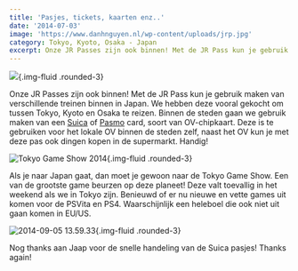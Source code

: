 ```yaml
---
title: 'Pasjes, tickets, kaarten enz..'
date: '2014-07-03'
image: 'https://www.danhnguyen.nl/wp-content/uploads/jrp.jpg'
category: Tokyo, Kyoto, Osaka - Japan
excerpt: Onze JR Passes zijn ook binnen! Met de JR Pass kun je gebruik maken van verschillende treinen binnen in Japan. We hebben deze vooral...
---
```


![](https://www.danhnguyen.nl/wp-content/uploads/10492106_776790895715224_3790367357014293084_n.jpg){.img-fluid .rounded-3}

Onze JR Passes zijn ook binnen! Met de JR Pass kun je gebruik maken van verschillende treinen binnen in Japan. We hebben deze vooral gekocht om tussen Tokyo, Kyoto en Osaka te reizen. Binnen de steden gaan we gebruik maken van een [Suica](http://www.jreast.co.jp/e/pass/suica.html) of [Pasmo](http://www.pasmo.co.jp/en/) card, soort van OV-chipkaart. Deze is te gebruiken voor het lokale OV binnen de steden zelf, naast het OV kun je met deze pas ook dingen kopen in de supermarkt. Handig!

![Tokyo Game Show 2014](https://www.danhnguyen.nl/wp-content/uploads/10550812_777020715692242_8695461309181285231_n.jpg){.img-fluid .rounded-3}

Als je naar Japan gaat, dan moet je gewoon naar de Tokyo Game Show. Een van de grootste game beurzen op deze planeet! Deze valt toevallig in het weekend als we in Tokyo zijn. Benieuwd of er nu nieuwe en vette games uit komen voor de PSVita en PS4. Waarschijnlijk een heleboel die ook niet uit gaan komen in EU/US.

![2014-09-05 13.59.33](https://www.danhnguyen.nl/wp-content/uploads/2014-09-05-13.59.33-1024x768.jpg){.img-fluid .rounded-3}

Nog thanks aan Jaap voor de snelle handeling van de Suica pasjes! Thanks again!
